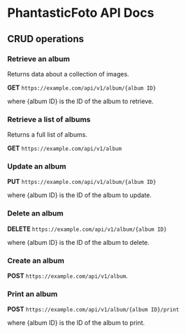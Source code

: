 # PhantasticFoto API Docs #

## CRUD operations ##

### Retrieve an album ###

Returns data about a collection of images.

**GET** `https://example.com/api/v1/album/{album ID}`

where {album ID} is the ID of the album to retrieve.

### Retrieve a list of albums ###

Returns a full list of albums.

**GET** `https://example.com/api/v1/album`

### Update an album ###

**PUT** `https://example.com/api/v1/album/{album ID}`

where {album ID} is the ID of the album to update.

### Delete an album ###

**DELETE** `https://example.com/api/v1/album/{album ID}`

where {album ID} is the ID of the album to delete.

### Create an album ###

**POST** `https://example.com/api/v1/album`.

### Print an album ###

**POST** `https://example.com/api/v1/album/{album ID}/print`

where {album ID} is the ID of the album to print.

